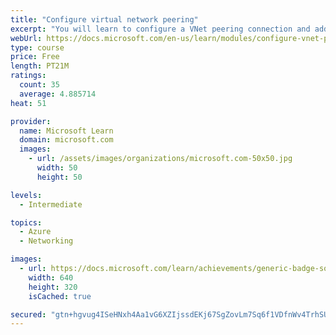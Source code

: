 ```yaml
---
title: "Configure virtual network peering"
excerpt: "You will learn to configure a VNet peering connection and address transit and connectivity concerns."
webUrl: https://docs.microsoft.com/en-us/learn/modules/configure-vnet-peering/
type: course
price: Free
length: PT21M
ratings:
  count: 35
  average: 4.885714
heat: 51

provider:
  name: Microsoft Learn
  domain: microsoft.com
  images:
    - url: /assets/images/organizations/microsoft.com-50x50.jpg
      width: 50
      height: 50

levels:
  - Intermediate

topics:
  - Azure
  - Networking

images:
  - url: https://docs.microsoft.com/learn/achievements/generic-badge-social.png
    width: 640
    height: 320
    isCached: true

secured: "gtn+hgvug4ISeHNxh4Aa1vG6XZIjssdEKj67SgZovLm7Sq6f1VDfnWv4TrhSUIqTYXZuDm8/bB46/n5HdNdIc3GrEzefXxK6ZwoJ/pBR5slrfPDNJzmytX66399zFBXKkvOGsKwterr1J0jYSlF+YofleAxbFqcwP5zG4o0ZUGRFjWkaGPCsh7dAjN8E+RdxVWKbQFlx0BWyJxEqxFYFCfJ/FjH3nG1OmDzobUvvN1GV1/Tqxeid7b+KTD8i/H8eArTRXhbdw5hRClhZuUtl4tUgpC9ozdqMnmU1Fo0Wu1c6UcMFxtWy607IqO4Mhx3am+MysZzCwK5mHV9h2PIqAOtCAzq+v1lXsyFDxrHimmOC91YCS1jeNwfWbhStl30nRWbDpEtxIfOFoW0kyV7kDVbzwJOyM6AH5gSi86DMIZc=;1H8QbcjeXqbF3DJcUQFF0Q=="
---
```


